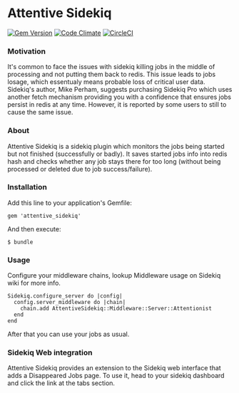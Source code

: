 # Attentive Sidekiq

[![Gem Version](https://badge.fury.io/rb/attentive_sidekiq.svg)](https://badge.fury.io/rb/attentive_sidekiq)
[![Code Climate](https://codeclimate.com/github/twonegatives/attentive_sidekiq/badges/gpa.svg)](https://codeclimate.com/github/twonegatives/attentive_sidekiq)
[![CircleCI](https://circleci.com/gh/twonegatives/attentive_sidekiq.svg?style=svg)](https://circleci.com/gh/twonegatives/attentive_sidekiq)


### Motivation
It's common to face the issues with sidekiq killing jobs in the middle of processing and not putting them back to redis.
This issue leads to jobs losage, which essentualy means probable loss of critical user data.
Sidekiq's author, Mike Perham, suggests purchasing Sidekiq Pro which uses another fetch mechanism providing you with a confidence that ensures jobs persist in redis at any time.
However, it is reported by some users to still to cause the same issue.


### About
Attentive Sidekiq is a sidekiq plugin which monitors the jobs being started but not finished (successfully or badly).
It saves started jobs info into redis hash and checks whether any job stays there for too long (without being processed or deleted due to job success/failure).

### Installation
Add this line to your application's Gemfile:
    
    gem 'attentive_sidekiq'

And then execute:

    $ bundle

### Usage
Configure your middleware chains, lookup Middleware usage on Sidekiq wiki for more info.

    Sidekiq.configure_server do |config|
      config.server_middleware do |chain|
        chain.add AttentiveSidekiq::Middleware::Server::Attentionist
      end
    end

After that you can use your jobs as usual.

### Sidekiq Web integration
Attentive Sidekiq provides an extension to the Sidekiq web interface that adds a Disappeared Jobs page.
To use it, head to your sidekiq dashboard and click the link at the tabs section.
